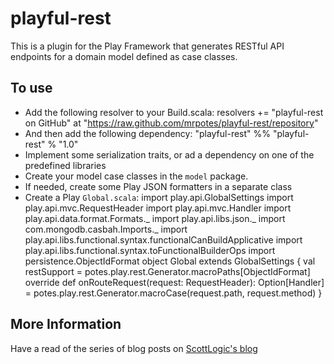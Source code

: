 # playful-rest

This is a plugin for the Play Framework that generates RESTful API endpoints 
for a domain model defined as case classes.

## To use

* Add the following resolver to your Build.scala:
        resolvers += "playful-rest on GitHub" at "https://raw.github.com/mrpotes/playful-rest/repository"
* And then add the following dependency:
        "playful-rest" %% "playful-rest" % "1.0"
* Implement some serialization traits, or ad a dependency on one of the predefined libraries
* Create your model case classes in the `model` package.
* If needed, create some Play JSON formatters in a separate class
* Create a Play `Global.scala`:
        import play.api.GlobalSettings
        import play.api.mvc.RequestHeader
        import play.api.mvc.Handler
        import play.api.data.format.Formats._
        import play.api.libs.json._
        import com.mongodb.casbah.Imports._
        import play.api.libs.functional.syntax.functionalCanBuildApplicative
        import play.api.libs.functional.syntax.toFunctionalBuilderOps
        import persistence.ObjectIdFormat
        object Global extends GlobalSettings {
          val restSupport = potes.play.rest.Generator.macroPaths[ObjectIdFormat] 
          override def onRouteRequest(request: RequestHeader): Option[Handler] = potes.play.rest.Generator.macroCase(request.path, request.method)
        }

## More Information

Have a read of the series of blog posts on 
[ScottLogic's blog](http://www.scottlogic.co.uk/blog/2013/06/05/scala-macros-part-1.html)
